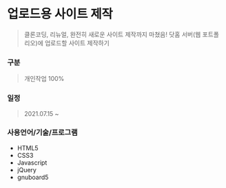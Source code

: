 # 업로드용 사이트 제작
> 클론코딩, 리뉴얼, 완전히 새로운 사이트 제작까지 마쳤음!
> 닷홈 서버(웹 포트폴리오)에 업로드할 사이트 제작하기

### 구분
> 개인작업 100%

### 일정
> 2021.07.15 ~ 

### 사용언어/기술/프로그램
* HTML5
* CSS3
* Javascript
* jQuery
* gnuboard5

